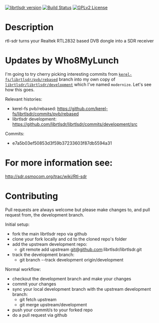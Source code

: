[![librtlsdr version](https://img.shields.io/github/tag/librtlsdr/librtlsdr.svg?style=flat&label=librtlsdr)](https://github.com/librtlsdr/librtlsdr/releases)
[![Build Status](http://circleci-badges-max.herokuapp.com/img/librtlsdr/librtlsdr/master?token=:circle-ci-token)](https://circleci.com/gh/librtlsdr/librtlsdr/tree/master)
[![GPLv2 License](http://img.shields.io/badge/license-GPLv2-brightgreen.svg)](https://tldrlegal.com/license/gnu-general-public-license-v2)

# Description

rtl-sdr turns your Realtek RTL2832 based DVB dongle into a SDR receiver

# Updates by Who8MyLunch

I'm going to try cherry picking interesting commits from [`kerel-fs/librtlsdr/pvb/rebased`](https://github.com/kerel-fs/librtlsdr/tree/pvb/rebased) branch into my own copy of [`librtlsdr/librtlsdr/development`](https://github.com/librtlsdr/librtlsdr/tree/development) which I've named `modernize`.  Let's see how this goes.

Relevant histories:
- kerel-fs pvb/rebased: https://github.com/kerel-fs/librtlsdr/commits/pvb/rebased
- librtlsdr development: https://github.com/librtlsdr/librtlsdr/commits/development/src

Commits:
- e7a5b03ef50853d3f59b37233603f87db5594a31


# For more information see:

http://sdr.osmocom.org/trac/wiki/Rtl-sdr


# Contributing

Pull requests are always welcome but please make changes to, and pull request from, the development branch.

Initial setup:

- fork the main librtlsdr repo via github
- clone your fork locally and cd to the cloned repo's folder
- add the upstream development repo:
    * git remote add upstream git@github.com:librtlsdr/librtlsdr.git
- track the development branch:
    * git branch --track development origin/development

Normal workflow:

- checkout the development branch and make your changes
- commit your changes
- sync your local development branch with the upstream development branch:
    * git fetch upstream
    * git merge upstream/development
- push your commit/s to your forked repo
- do a pull request via github
